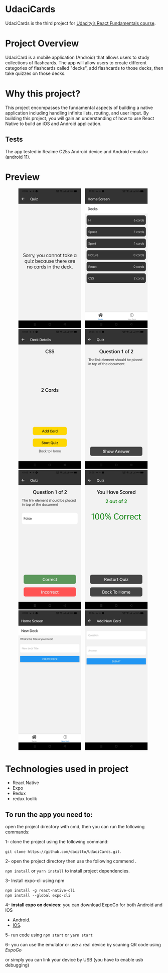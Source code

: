 # UdaciCards 

UdaciCards is the third project for [Udacity’s React Fundamentals course](https://www.udacity.com/course/react-nanodegree--nd019).

# Project Overview

UdaciCard is a mobile application (Android) that allows users to study collections of flashcards. The app will allow users to create different categories of flashcards called "decks", add flashcards to those decks, then take quizzes on those decks.

# Why this project?
This project encompasses the fundamental aspects of building a native application including handling infinite lists, routing, and user input. By building this project, you will gain an understanding of how to use React Native to build an iOS and Android application.

## Tests 
The app tested in Realme C25s Android device and Android emulator (android 11).

# Preview

<div align="center">
  <img src="https://github.com/dacitto/UdaciCards/blob/main/preview/screen%20(1).jpg" alt="html" style="width:200px;"/>&nbsp;&nbsp;
   <img src="https://github.com/dacitto/UdaciCards/blob/main/preview/screen%20(2).jpg" alt="html" style="width:200px;"/>&nbsp;&nbsp;
   <img src="https://github.com/dacitto/UdaciCards/blob/main/preview/screen%20(3).jpg" alt="html" style="width:200px;"/>&nbsp;&nbsp;
   <img src="https://github.com/dacitto/UdaciCards/blob/main/preview/screen%20(4).jpg" alt="html" style="width:200px;"/>&nbsp;&nbsp;
   <img src="https://github.com/dacitto/UdaciCards/blob/main/preview/screen%20(5).jpg" alt="html" style="width:200px;"/>&nbsp;&nbsp;
   <img src="https://github.com/dacitto/UdaciCards/blob/main/preview/screen%20(6).jpg" alt="html" style="width:200px;"/>&nbsp;&nbsp;
   <img src="https://github.com/dacitto/UdaciCards/blob/main/preview/screen%20(7).jpg" alt="html" style="width:200px;"/>&nbsp;&nbsp;
   <img src="https://github.com/dacitto/UdaciCards/blob/main/preview/screen%20(8).jpg" alt="html" style="width:200px;"/>&nbsp;&nbsp;
</div>

# Technologies used in project

- React Native
- Expo
- Redux
 - redux toolik

## To run the app you need to:

open the project directory with cmd, then you can run the following commands:

1- clone the project using the following command:

`git clone https://github.com/dacitto/UdaciCards.git`.

2- open the project directory then use the following commend .

`npm install` or `yarn install` to install project dependencies.

3- Install expo-cli using npm
 ```
 npm install -g react-native-cli
 npm install --global expo-cli
 ```

4- **install expo on devices:** you can download ExpoGo for both Android and IOS
  - [Android](https://play.google.com/store/apps/details?id=host.exp.exponent).
  - [IOS](https://apps.apple.com/app/apple-store/id982107779).

5- run code using `npm start` or `yarn start`

6- you can use the emulator or use a real device by scaning QR code using *ExpoGo*

or simply you can link your device by USB (you have to enable usb debugging) 

  
